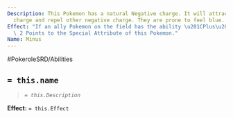 ```yaml
---
Description: This Pokemon has a natural Negative charge. It will attract Positive
  charge and repel other negative charge. They are prone to feel blue.
Effect: "If an ally Pokemon on the field has the ability \u201CPlus\u201D, Increase\
  \ 2 Points to the Special Attribute of this Pokemon."
Name: Minus
---
```


#PokeroleSRD/Abilities

## `= this.name`

> *`= this.Description`*

**Effect:** `= this.Effect`